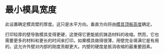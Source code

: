 最小模具宽度
====
此设置确定模具壁的厚度。这只是水平方向。垂直方向将由[模具顶板高度](mold_roof_height.md)确定。

打印较厚的壁导致模具变得更硬，这使得它更能抵抗铸造材料的收缩。然而，它也需要更多的材料和更长的时间来打印。如果模具做得很薄，用壁完全填满它是有用的。这允许外壁对内部的刚度贡献更大。内壁的硬度是抵消收缩的最重要因素。
